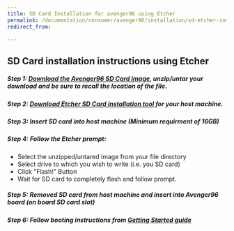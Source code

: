 ```yaml
---
title: SD Card Installation for avenger96 using Etcher
permalink: /documentation/consumer/avenger96/installation/sd-etcher-install/
redirect_from:

---
```


## SD Card installation instructions using Etcher

##### Step 1: [Download the Avenger96 SD Card image](../downloads/), unzip/untar your download and be sure to recall the location of the file.

##### Step 2: [Download Etcher SD Card installation tool](https://etcher.io/) for your host machine.

##### Step 3: Insert SD card into host machine (Minimum requirment of 16GB)

##### Step 4: Follow the Etcher prompt:
- Select the unzipped/untared image from your file directory
- Select drive to which you wish to write (i.e. you SD card)
- Click "Flash!" Button
- Wait for SD card to completely flash and follow prompt.

##### Step 5: Removed SD card from host machine and insert into Avenger96 board (on board SD card slot)

##### Step 6: Follow booting instructions from [Getting Started guide](../getting-started)
